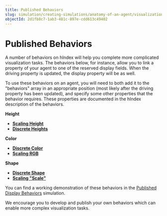 ```yaml
---
title: Published Behaviors
slug: simulation/creating-simulations/anatomy-of-an-agent/visualization/published-behaviors
objectId: 2d1fb8c7-1ab3-481c-897e-cdd613c49402
---
```


# Published Behaviors

A number of behaviors on hIndex will help you complete more complicated visualization tasks. The behaviors below, for instance, allow you to link a property of your agent to one of the reserved display fields. When the driving property is updated, the display property will be as well.

To use these behaviors on an agent, you will need to both add it to the "behaviors" array in an appropriate position \(most likely after the driving property has been updated\), and specify some other properties that the behavior requires. These properties are documented in the hIndex description of the behaviors.

**Height**

* [**Scaling Height**](/@hash/display-height-scale)
* [**Discrete Heights**](/@hash/display-height-discrete)

**Color**

* [**Discrete Color**](/@hash/display-color-discrete)
* [**Scaling RGB**](/@hash/display-rgb-scale)

**Shape**

* [**Discrete Shape**](/@hash/display-shape-discrete)
* [**Scaling "Scale"**](/@hash/display-scale-scaling)

You can find a working demonstration of these behaviors in the [Published Display Behaviors](/@hash/published-display-behaviors) simulation.

We encourage you to develop and publish your own behaviors which can enable more complex visualization tasks.
